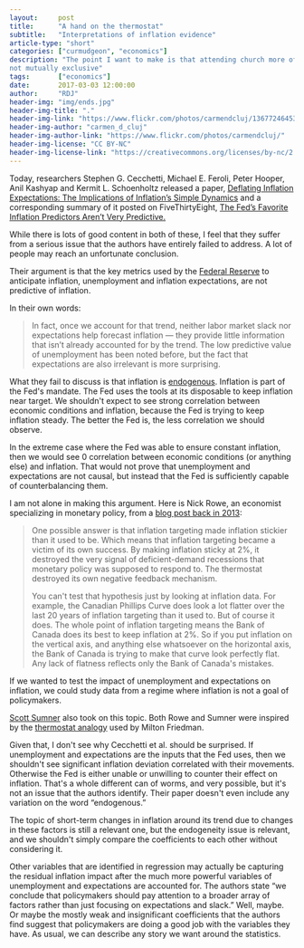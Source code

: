 ```yaml
---
layout:     post
title:      "A hand on the thermostat"
subtitle:   "Interpretations of inflation evidence" 
article-type: "short"
categories: ["curmudgeon", "economics"]
description: "The point I want to make is that attending church more often in the past, and attending church less often in the past, are
not mutually exclusive"
tags:       ["economics"]
date:       2017-03-03 12:00:00
author:     "RDJ"
header-img: "img/ends.jpg"
header-img-title: "."
header-img-link: "https://www.flickr.com/photos/carmendcluj/13677246453/"
header-img-author: "carmen_d_cluj"
header-img-author-link: "https://www.flickr.com/photos/carmendcluj/"
header-img-license: "CC BY-NC"
header-img-license-link: "https://creativecommons.org/licenses/by-nc/2.0/"
---
```


[Inflation 538]: https://fivethirtyeight.com/features/the-feds-favorite-inflation-predictors-arent-very-predictive/
[Paper Booth]: https://research.chicagobooth.edu/igm/usmpf/usmpf-paper
[Sumner]: http://econlog.econlib.org/archives/2015/10/a_theory_of_hou.html
[Rowe]: http://worthwhile.typepad.com/worthwhile_canadian_initi/2013/01/did-inflation-targeting-make-inflation-stickier.html
[Friedman]: http://www.msjc.edu/danpynn/documents/thefedsthermostat.pdf
[The Fed]: https://en.wikipedia.org/wiki/Federal_Reserve_System
[Endogeneity]: https://en.wikipedia.org/wiki/Endogeneity_(econometrics)

Today, researchers Stephen G. Cecchetti, Michael E. Feroli, Peter Hooper, Anil Kashyap and Kermit L. Schoenholtz 
released a paper, [Deflating Inflation Expectations: The Implications of Inflation’s Simple Dynamics][Paper Booth]
and a corresponding summary of it posted on FiveThirtyEight,
[The Fed’s Favorite Inflation Predictors Aren’t Very Predictive.][Inflation 538]

While there is lots of good content in both of these, I feel that they suffer from a serious issue that the authors have
entirely failed to address. A lot of people may reach an unfortunate conclusion.

Their argument is that the key metrics used by the [Federal Reserve][The Fed] to anticipate inflation, unemployment and
inflation expectations, are not predictive of inflation.

In their own words:

> In fact, once we account for that trend, neither labor market slack nor expectations help forecast inflation — they
> provide little information that isn’t already accounted for by the trend. The low predictive value of unemployment has
> been noted before, but the fact that expectations are also irrelevant is more surprising.

What they fail to discuss is that inflation is [endogenous][Endogeneity]. Inflation is part of the Fed's mandate. The Fed uses the
tools at its disposable to keep inflation near target. We shouldn't expect to see strong correlation between economic
conditions and inflation, because the Fed is trying to keep inflation steady. The better the Fed is, the less
correlation we should observe.

In the extreme case where the Fed was able to ensure constant inflation, then we would see 0 correlation between
economic conditions (or anything else) and inflation. That would not prove that unemployment and expectations are not
causal, but instead that the Fed is sufficiently capable of counterbalancing them.

I am not alone in making this argument. Here is Nick Rowe, an economist specializing in monetary policy, from a [blog
post back in 2013][Rowe]:

> One possible answer is that inflation targeting made inflation stickier than it used to be. Which means that inflation
> targeting became a victim of its own success. By making inflation sticky at 2%, it destroyed the very signal of
> deficient-demand recessions that monetary policy was supposed to respond to. The thermostat destroyed its own negative
> feedback mechanism.
>
> You can't test that hypothesis just by looking at inflation data. For example, the Canadian Phillips Curve does look a
> lot flatter over the last 20 years of inflation targeting than it used to. But of course it does. The whole point of
> inflation targeting means the Bank of Canada does its best to keep inflation at 2%. So if you put inflation on the
> vertical axis, and anything else whatsoever on the horizontal axis, the Bank of Canada is trying to make that curve look
> perfectly flat. Any lack of flatness reflects only the Bank of Canada's mistakes.

If we wanted to test the impact of unemployment and expectations on inflation, we could study data from a regime where
inflation is not a goal of policymakers.

[Scott Sumner][Sumner] also took on this topic. Both Rowe and Sumner were inspired by the
[thermostat analogy][Friedman] used by Milton Friedman. 

Given that, I don't see why Cecchetti et al. should be surprised. If unemployment and expectations are the inputs that the Fed uses,
then we shouldn't see significant inflation deviation correlated with their movements. Otherwise the Fed is either
unable or unwilling to counter their effect on inflation. That's a whole different can of worms, and very possible, but
it's not an issue that the authors identify. Their paper doesn't even include any variation on the word “endogenous.”

The topic of short-term changes in inflation around its trend due to changes in these factors is still
a relevant one, but the endogeneity issue is relevant, and we shouldn't simply compare the coefficients to each other
without considering it.

Other variables that are identified in regression may actually be capturing the residual inflation impact after the much
more powerful variables of unemployment and expectations are accounted for. The authors state “we conclude that
policymakers should pay attention to a broader array of factors rather than just focusing on expectations and slack.”
Well, maybe. Or maybe the mostly weak and insignificant coefficients that the authors find suggest that policymakers are
doing a good job with the variables they have. As usual, we can describe any story we want around the statistics.
